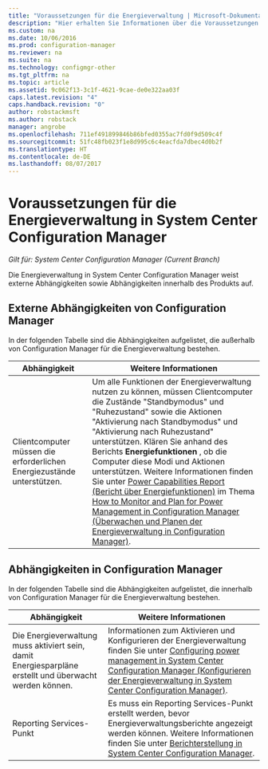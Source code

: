 ```yaml
---
title: "Voraussetzungen für die Energieverwaltung | Microsoft-Dokumentation"
description: "Hier erhalten Sie Informationen über die Voraussetzungen für die Energieverwaltung in System Center Configuration Manager."
ms.custom: na
ms.date: 10/06/2016
ms.prod: configuration-manager
ms.reviewer: na
ms.suite: na
ms.technology: configmgr-other
ms.tgt_pltfrm: na
ms.topic: article
ms.assetid: 9c062f13-3c1f-4621-9cae-de0e322aa03f
caps.latest.revision: "4"
caps.handback.revision: "0"
author: robstackmsft
ms.author: robstack
manager: angrobe
ms.openlocfilehash: 711ef491899846b86bfed0355ac7fd0f9d509c4f
ms.sourcegitcommit: 51fc48fb023f1e8d995c6c4eacfda7dbec4d0b2f
ms.translationtype: HT
ms.contentlocale: de-DE
ms.lasthandoff: 08/07/2017
---
```

# <a name="prerequisites-for-power-management-in-system-center-configuration-manager"></a>Voraussetzungen für die Energieverwaltung in System Center Configuration Manager

*Gilt für: System Center Configuration Manager (Current Branch)*

Die Energieverwaltung in System Center Configuration Manager weist externe Abhängigkeiten sowie Abhängigkeiten innerhalb des Produkts auf.  

## <a name="dependencies-external-to-configuration-manager"></a>Externe Abhängigkeiten von Configuration Manager  
 In der folgenden Tabelle sind die Abhängigkeiten aufgelistet, die außerhalb von Configuration Manager für die Energieverwaltung bestehen.  

|Abhängigkeit|Weitere Informationen|  
|----------------|----------------------|  
|Clientcomputer müssen die erforderlichen Energiezustände unterstützen.|Um alle Funktionen der Energieverwaltung nutzen zu können, müssen Clientcomputer die Zustände "Standbymodus" und "Ruhezustand" sowie die Aktionen "Aktivierung nach Standbymodus" und "Aktivierung nach Ruhezustand" unterstützen. Klären Sie anhand des Berichts **Energiefunktionen** , ob die Computer diese Modi und Aktionen unterstützen. Weitere Informationen finden Sie unter [Power Capabilities Report (Bericht über Energiefunktionen)](../../../../core/clients/manage/power/monitor-and-plan-for-power-management.md#BKMK_Capabilites) im Thema [How to Monitor and Plan for Power Management in Configuration Manager (Überwachen und Planen der Energieverwaltung in Configuration Manager)](../../../../core/clients/manage/power/monitor-and-plan-for-power-management.md).|  

## <a name="configuration-manager-dependencies"></a>Abhängigkeiten in Configuration Manager  
 In der folgenden Tabelle sind die Abhängigkeiten aufgelistet, die innerhalb von Configuration Manager für die Energieverwaltung bestehen.  

|Abhängigkeit|Weitere Informationen|  
|----------------|----------------------|  
|Die Energieverwaltung muss aktiviert sein, damit Energiesparpläne erstellt und überwacht werden können.|Informationen zum Aktivieren und Konfigurieren der Energieverwaltung finden Sie unter [Configuring power management in System Center Configuration Manager (Konfigurieren der Energieverwaltung in System Center Configuration Manager)](../../../../core/clients/manage/power/configuring-power-management.md).|  
|Reporting Services-Punkt|Es muss ein Reporting Services-Punkt erstellt werden, bevor Energieverwaltungsberichte angezeigt werden können. Weitere Informationen finden Sie unter [Berichterstellung in System Center Configuration Manager](../../../../core/servers/manage/reporting.md).|  
